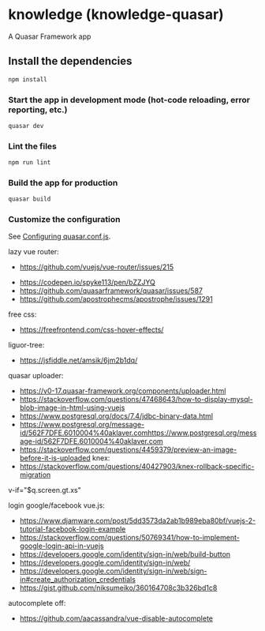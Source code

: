 # knowledge (knowledge-quasar)

A Quasar Framework app

## Install the dependencies
```bash
npm install
```

### Start the app in development mode (hot-code reloading, error reporting, etc.)
```bash
quasar dev
```

### Lint the files
```bash
npm run lint
```

### Build the app for production
```bash
quasar build
```

### Customize the configuration
See [Configuring quasar.conf.js](https://quasar.dev/quasar-cli/quasar-conf-js).

lazy vue router:
- https://github.com/vuejs/vue-router/issues/215

<!-- && Object.keys(user).length === 0 && user.constructor === Object -->
- https://codepen.io/spyke113/pen/bZZJYQ
- https://github.com/quasarframework/quasar/issues/587
- https://github.com/apostrophecms/apostrophe/issues/1291

free css:
- https://freefrontend.com/css-hover-effects/


liguor-tree:
- https://jsfiddle.net/amsik/6jm2b1dq/


quasar uploader:
- https://v0-17.quasar-framework.org/components/uploader.html
- https://stackoverflow.com/questions/47468643/how-to-display-mysql-blob-image-in-html-using-vuejs
- https://www.postgresql.org/docs/7.4/jdbc-binary-data.html
- https://www.postgresql.org/message-id/562F7DFE.6010004%40aklaver.comhttps://www.postgresql.org/message-id/562F7DFE.6010004%40aklaver.com
- https://stackoverflow.com/questions/4459379/preview-an-image-before-it-is-uploaded
knex:
- https://stackoverflow.com/questions/40427903/knex-rollback-specific-migration

v-if="$q.screen.gt.xs"

login google/facebook vue.js:
- https://www.djamware.com/post/5dd3573da2ab1b989eba80bf/vuejs-2-tutorial-facebook-login-example
- https://stackoverflow.com/questions/50769341/how-to-implement-google-login-api-in-vuejs
- https://developers.google.com/identity/sign-in/web/build-button
- https://developers.google.com/identity/sign-in/web/
- https://developers.google.com/identity/sign-in/web/sign-in#create_authorization_credentials
- https://gist.github.com/niksumeiko/360164708c3b326bd1c8


autocomplete off:
- https://github.com/aacassandra/vue-disable-autocomplete
